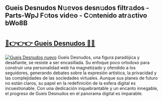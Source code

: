 ## Gueis Desnudos N𝚞𝚎vos desn𝚞dos filtr𝚊dos - Parts-WpJ F𝚘tos vid𝚎o - C𝚘ntenido atr𝚊ctivo bWo8B

# <h2><a href="http://mbcvk9g.tromn.icu/?c=Gueis+Desnudos">🔗👉👉👉 Gueis Desnudos 🔗🔗</a></h2>

[![Gueis Desnudos nuevo](https://i.imgur.com/pEAQMta.gif)](http://mbcvk9g.tromn.icu/?c=Gueis+Desnudos)
Gueis Desnudos, una figura paradójica y desafiante, se resiste a ser encasillada. Su enfoque poco ortodoxo para construir una personalidad web ha magnetizado y ofendido a los seguidores, generando debates sobre la expresión artística, la privacidad y las complejidades de las sociedades virtuales. Aunque sus planes de futuro no están claros, su papel en la redefinición de la esfera digital es incuestionable. Con una dedicación inquebrantable y un encanto innegable, el progreso de Gueis Desnudos en el panorama digital es imparable.
